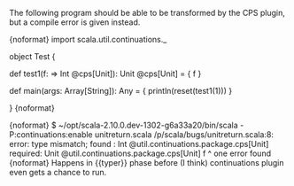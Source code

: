 The following program should be able to be transformed by the CPS plugin, but a compile error is given instead.

{noformat}
import scala.util.continuations._

object Test {

  def test1(f: => Int @cps[Unit]): Unit @cps[Unit] = {
    f
  }

  def main(args: Array[String]): Any = {
    println(reset(test1(1)))
  }

}
{noformat}

{noformat}
$ ~/opt/scala-2.10.0.dev-1302-g6a33a20/bin/scala -P:continuations:enable unitreturn.scala 
/p/scala/bugs/unitreturn.scala:8: error: type mismatch;
 found   : Int @util.continuations.package.cps[Unit]
 required: Unit @util.continuations.package.cps[Unit]
    f
    ^
one error found
{noformat}
Happens in {{typer}} phase before (I think) continuations plugin even gets a chance to run.
